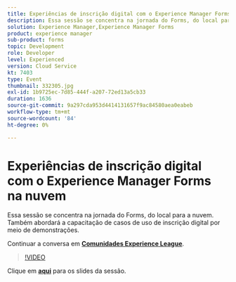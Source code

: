 ```yaml
---
title: Experiências de inscrição digital com o Experience Manager Forms na nuvem
description: Essa sessão se concentra na jornada do Forms, do local para a nuvem. Também abordará a capacitação de casos de uso de inscrição digital por meio de demonstrações.
solution: Experience Manager,Experience Manager Forms
product: experience manager
sub-product: forms
topic: Development
role: Developer
level: Experienced
version: Cloud Service
kt: 7403
type: Event
thumbnail: 332305.jpg
exl-id: 1b9725ec-7d85-444f-a207-72ed13a5cb33
duration: 1636
source-git-commit: 9a297cda953d4414131657f9ac84580aea0eabeb
workflow-type: tm+mt
source-wordcount: '84'
ht-degree: 0%

---
```


# Experiências de inscrição digital com o Experience Manager Forms na nuvem

Essa sessão se concentra na jornada do Forms, do local para a nuvem. Também abordará a capacitação de casos de uso de inscrição digital por meio de demonstrações.

Continuar a conversa em **[Comunidades Experience League](https://adobe.ly/36Yd3v6)**.

>[!VIDEO](https://video.tv.adobe.com/v/332305/?quality=12&learn=on&hidetitle=true)

Clique em **[aqui](/help/adobe-developers-live/assets/digital-enrollment-aem-forms-cloud.pdf)** para os slides da sessão.
